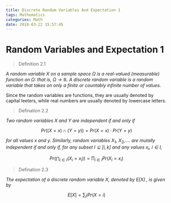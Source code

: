 ```yaml
---
title: Discrete Random Variables And Expectation 1
tags: Mathematics
categories: Math
date: 2018-03-22 15:57:45
---
```


# Random Variables and Expectation 1

>Definition 2.1  

*A random variable $X$ on a sample space $\Omega$ is a real-valued (measurable) function on $\Omega$: that is, $\Omega \rightarrow \mathbb{R}$. A discrete random variable is a random variable that takes on only a finite or countably infinite number of values.*

Since the random variables are functions, they are usually denoted by capital leeters, while real numbers are usually denoted by lowercase letters.

>Defination 2.2

*Two random variables $X$ and $Y$ are independent if and only if*

$$Pr((X=x)\cap(Y=y))=Pr(X=x)\cdot Pr(Y=y)$$  

*for all values x and y. Similarly, random variables $X_1$, $X_2$,.... are mutally independent if and only if, for any subset $I\subseteq[i,k]$ and any values $x_i$, $i\in I$,*

$$Pr\left(\bigcap_{i\in I}(X_i=x_i)\right)=\prod_{i \in I}Pr(X_i=x_i)$$

>Defination 2.3

*The expectation of a discrete random variable X, denoted by $E[X]$ , is given by*

$$E[X]=\sum_iiPr(X=i)$$